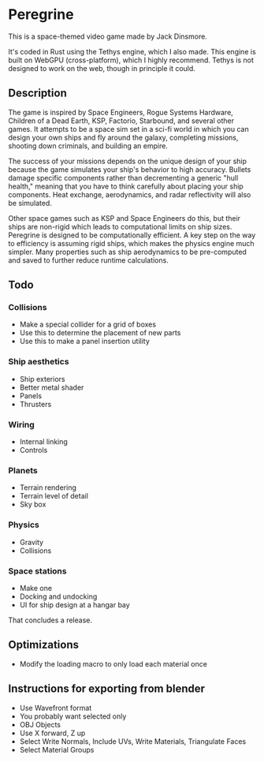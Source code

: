 # Peregrine

This is a space-themed video game made by Jack Dinsmore.

It's coded in Rust using the Tethys engine, which I also made. This engine is built on WebGPU (cross-platform), which I highly recommend. Tethys is not designed to work on the web, though in principle it could.

## Description

The game is inspired by Space Engineers, Rogue Systems Hardware, Children of a Dead Earth, KSP, Factorio, Starbound, and several other games. It attempts to be a space sim set in a sci-fi world in which you can design your own ships and fly around the galaxy, completing missions, shooting down criminals, and building an empire.

The success of your missions depends on the unique design of your ship because the game simulates your ship's behavior to high accuracy. Bullets damage specific components rather than decrementing a generic "hull health," meaning that you have to think carefully about placing your ship components. Heat exchange, aerodynamics, and radar reflectivity will also be simulated.

Other space games such as KSP and Space Engineers do this, but their ships are non-rigid which leads to computational limits on ship sizes. Peregrine is designed to be computationally efficient. A key step on the way to efficiency is assuming rigid ships, which makes the physics engine much simpler. Many properties such as ship aerodynamics to be pre-computed and saved to further reduce runtime calculations.

## Todo

### Collisions
* Make a special collider for a grid of boxes
* Use this to determine the placement of new parts
* Use this to make a panel insertion utility


### Ship aesthetics
* Ship exteriors
* Better metal shader
* Panels
* Thrusters

### Wiring
* Internal linking
* Controls

### Planets
* Terrain rendering
* Terrain level of detail
* Sky box

### Physics
* Gravity
* Collisions

### Space stations
* Make one
* Docking and undocking
* UI for ship design at a hangar bay

That concludes a release.

## Optimizations
* Modify the loading macro to only load each material once

## Instructions for exporting from blender
* Use Wavefront format
* You probably want selected only
* OBJ Objects
* Use X forward, Z up
* Select Write Normals, Include UVs, Write Materials, Triangulate Faces
* Select Material Groups